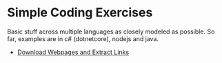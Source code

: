 # Simple Coding Exercises
Basic stuff across multiple languages as closely modeled as possible.  So far, examples are in c# (dotnetcore), nodejs and java.

- [Download Webpages and Extract Links](download-page-extract-links)



